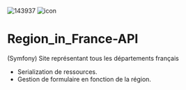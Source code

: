 ![143937](https://user-images.githubusercontent.com/43074465/98483568-c0d27480-2209-11eb-83f1-a5e27b48f732.png)
![icon](https://user-images.githubusercontent.com/43074465/98969194-e5329780-250e-11eb-8b4b-40c3c1edad88.png)
# Region_in_France-API
(Symfony) Site représentant tous les départements français
- Serialization de ressources.
- Gestion de formulaire en fonction de la région.
